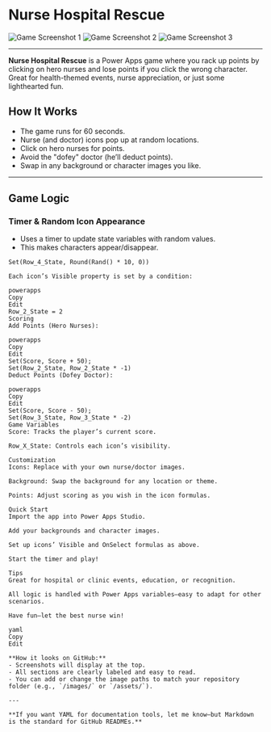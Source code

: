 # Nurse Hospital Rescue

![Game Screenshot 1](./Images/Screenshot_1.png)
![Game Screenshot 2](./Images/Screenshot_2.png)
![Game Screenshot 3](./Images/Screenshot_3.png)

---

**Nurse Hospital Rescue** is a Power Apps game where you rack up points by clicking on hero nurses and lose points if you click the wrong character. Great for health-themed events, nurse appreciation, or just some lighthearted fun.

## How It Works

- The game runs for 60 seconds.
- Nurse (and doctor) icons pop up at random locations.
- Click on hero nurses for points.
- Avoid the "dofey" doctor (he’ll deduct points).
- Swap in any background or character images you like.

---

## Game Logic

### Timer & Random Icon Appearance

- Uses a timer to update state variables with random values.
- This makes characters appear/disappear.

```powerapps
Set(Row_4_State, Round(Rand() * 10, 0))

Each icon’s Visible property is set by a condition:

powerapps
Copy
Edit
Row_2_State = 2
Scoring
Add Points (Hero Nurses):

powerapps
Copy
Edit
Set(Score, Score + 50);
Set(Row_2_State, Row_2_State * -1)
Deduct Points (Dofey Doctor):

powerapps
Copy
Edit
Set(Score, Score - 50);
Set(Row_3_State, Row_3_State * -2)
Game Variables
Score: Tracks the player’s current score.

Row_X_State: Controls each icon’s visibility.

Customization
Icons: Replace with your own nurse/doctor images.

Background: Swap the background for any location or theme.

Points: Adjust scoring as you wish in the icon formulas.

Quick Start
Import the app into Power Apps Studio.

Add your backgrounds and character images.

Set up icons’ Visible and OnSelect formulas as above.

Start the timer and play!

Tips
Great for hospital or clinic events, education, or recognition.

All logic is handled with Power Apps variables—easy to adapt for other scenarios.

Have fun—let the best nurse win!

yaml
Copy
Edit

**How it looks on GitHub:**  
- Screenshots will display at the top.  
- All sections are clearly labeled and easy to read.  
- You can add or change the image paths to match your repository folder (e.g., `/images/` or `/assets/`).

---

**If you want YAML for documentation tools, let me know—but Markdown is the standard for GitHub READMEs.**







